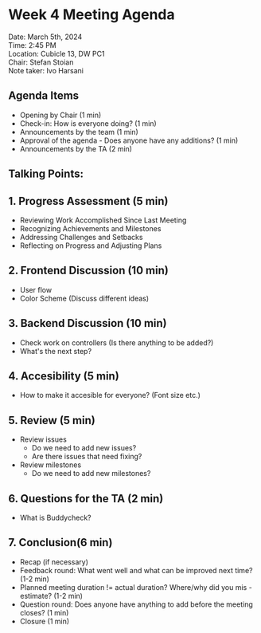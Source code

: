 # Week 4 Meeting Agenda

Date:           March 5th, 2024\
Time:           2:45 PM\
Location:       Cubicle 13, DW PC1\
Chair:          Stefan Stoian\
Note taker:     Ivo Harsani

## Agenda Items
- Opening by Chair (1 min)
- Check-in: How is everyone doing? (1 min)
- Announcements by the team (1 min)
- Approval of the agenda - Does anyone have any additions? (1 min)
- Announcements by the TA (2 min)

## Talking Points:

## 1. Progress Assessment (5 min)
- Reviewing Work Accomplished Since Last Meeting
- Recognizing Achievements and Milestones
- Addressing Challenges and Setbacks
- Reflecting on Progress and Adjusting Plans

## 2. Frontend Discussion (10 min)
- User flow
- Color Scheme (Discuss different ideas)

## 3. Backend Discussion (10 min)
- Check work on controllers (Is there anything to be added?)
- What's the next step?

## 4. Accesibility (5 min)
- How to make it accesible for everyone? (Font size etc.)

## 5. Review (5 min)
- Review issues
    - Do we need to add new issues?
    - Are there issues that need fixing?
- Review milestones
    - Do we need to add new milestones?

## 6. Questions for the TA (2 min)
- What is Buddycheck? 

## 7. Conclusion(6 min)
- Recap (if necessary)
- Feedback round: What went well and what can be improved next time? (1-2 min)
- Planned meeting duration != actual duration? Where/why did you mis -estimate? (1-2 min)
- Question round: Does anyone have anything to add before the meeting closes? (1 min)
- Closure (1 min)



